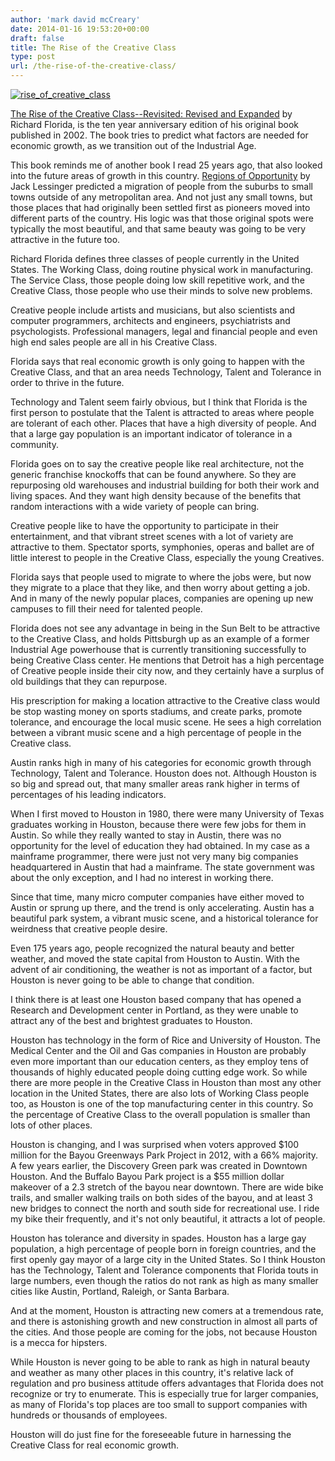 ```yaml
---
author: 'mark david mcCreary'
date: 2014-01-16 19:53:20+00:00
draft: false
title: The Rise of the Creative Class
type: post
url: /the-rise-of-the-creative-class/
---
```


[![rise_of_creative_class](/uploads/2014/01/rise_of_creative_class.jpeg)
](/uploads/2014/01/rise_of_creative_class.jpeg)




[The Rise of the Creative Class--Revisited: Revised and Expanded](http://www.amazon.com/Rise-Creative-Class--Revisited-Revised-Expanded/dp/0465042481/ref=sr_1_1) by Richard Florida, is the ten year anniversary edition of his original book published in 2002. The book tries to predict what factors are needed for economic growth, as we transition out of the Industrial Age.




This book reminds me of another book I read 25 years ago, that also looked into the future areas of growth in this country. [Regions of Opportunity](http://www.amazon.com/Regions-Opportunity-Jack-Lessinger/dp/0812911849/ref=sr_1_1) by Jack Lessinger predicted a migration of people from the suburbs to small towns outside of any metropolitan area. And not just any small towns, but those places that had originally been settled first as pioneers moved into different parts of the country. His logic was that those original spots were typically the most beautiful, and that same beauty was going to be very attractive in the future too.




Richard Florida defines three classes of people currently in the United States. The Working Class, doing routine physical work in manufacturing. The Service Class, those people doing low skill repetitive work, and the Creative Class, those people who use their minds to solve new problems.




Creative people include artists and musicians, but also scientists and computer programmers, architects and engineers, psychiatrists and psychologists. Professional managers, legal and financial people and even high end sales people are all in his Creative Class.




Florida says that real economic growth is only going to happen with the Creative Class, and that an area needs Technology, Talent and Tolerance in order to thrive in the future.




Technology and Talent seem fairly obvious, but I think that Florida is the first person to postulate that the Talent is attracted to areas where people are tolerant of each other. Places that have a high diversity of people. And that a large gay population is an important indicator of tolerance in a community.




Florida goes on to say the creative people like real architecture, not the generic franchise knockoffs that can be found anywhere. So they are repurposing old warehouses and industrial building for both their work and living spaces. And they want high density because of the benefits that random interactions with a wide variety of people can bring.




Creative people like to have the opportunity to participate in their entertainment, and that vibrant street scenes with a lot of variety are attractive to them. Spectator sports, symphonies, operas and ballet are of little interest to people in the Creative Class, especially the young Creatives.




Florida says that people used to migrate to where the jobs were, but now they migrate to a place that they like, and then worry about getting a job. And in many of the newly popular places, companies are opening up new campuses to fill their need for talented people.




Florida does not see any advantage in being in the Sun Belt to be attractive to the Creative Class, and holds Pittsburgh up as an example of a former Industrial Age powerhouse that is currently transitioning successfully to being Creative Class center. He mentions that Detroit has a high percentage of Creative people inside their city now, and they certainly have a surplus of old buildings that they can repurpose.




His prescription for making a location attractive to the Creative class would be stop wasting money on sports stadiums, and create parks, promote tolerance, and encourage the local music scene. He sees a high correlation between a vibrant music scene and a high percentage of people in the Creative class.




Austin ranks high in many of his categories for economic growth through Technology, Talent and Tolerance. Houston does not. Although Houston is so big and spread out, that many smaller areas rank higher in terms of percentages of his leading indicators.




When I first moved to Houston in 1980, there were many University of Texas graduates working in Houston, because there were few jobs for them in Austin. So while they really wanted to stay in Austin, there was no opportunity for the level of education they had obtained. In my case as a mainframe programmer, there were just not very many big companies headquartered in Austin that had a mainframe. The state government was about the only exception, and I had no interest in working there.




Since that time, many micro computer companies have either moved to Austin or sprung up there, and the trend is only accelerating. Austin has a beautiful park system, a vibrant music scene, and a historical tolerance for weirdness that creative people desire.




Even 175 years ago, people recognized the natural beauty and better weather, and moved the state capital from Houston to Austin. With the advent of air conditioning, the weather is not as important of a factor, but Houston is never going to be able to change that condition.




I think there is at least one Houston based company that has opened a Research and Development center in Portland, as they were unable to attract any of the best and brightest graduates to Houston.




Houston has technology in the form of Rice and University of Houston. The Medical Center and the Oil and Gas companies in Houston are probably even more important than our education centers, as they employ tens of thousands of highly educated people doing cutting edge work. So while there are more people in the Creative Class in Houston than most any other location in the United States, there are also lots of Working Class people too, as Houston is one of the top manufacturing center in this country. So the percentage of Creative Class to the overall population is smaller than lots of other places.




Houston is changing, and I was surprised when voters approved $100 million for the Bayou Greenways Park Project in 2012, with a 66% majority. A few years earlier, the Discovery Green park was created in Downtown Houston. And the Buffalo Bayou Park project is a $55 million dollar makeover of a 2.3 stretch of the bayou near downtown. There are wide bike trails, and smaller walking trails on both sides of the bayou, and at least 3 new bridges to connect the north and south side for recreational use. I ride my bike their frequently, and it's not only beautiful, it attracts a lot of people.




Houston has tolerance and diversity in spades. Houston has a large gay population, a high percentage of people born in foreign countries, and the first openly gay mayor of a large city in the United States. So I think Houston has the Technology, Talent and Tolerance components that Florida touts in large numbers, even though the ratios do not rank as high as many smaller cities like Austin, Portland, Raleigh, or Santa Barbara.




And at the moment, Houston is attracting new comers at a tremendous rate, and there is astonishing growth and new construction in almost all parts of the cities. And those people are coming for the jobs, not because Houston is a mecca for hipsters.




While Houston is never going to be able to rank as high in natural beauty and weather as many other places in this country, it's relative lack of regulation and pro business attitude offers advantages that Florida does not recognize or try to enumerate. This is especially true for larger companies, as many of Florida's top places are too small to support companies with hundreds or thousands of employees.




Houston will do just fine for the foreseeable future in harnessing the Creative Class for real economic growth.
